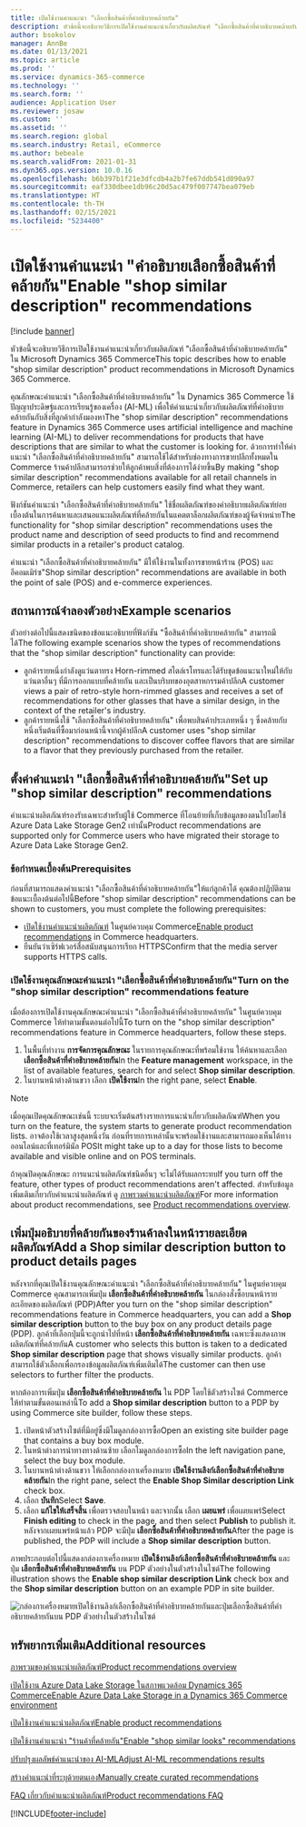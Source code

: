 ```yaml
---
title: เปิดใช้งานคำแนะนำ "เลือกซื้อสินค้าที่คำอธิบายคล้ายกัน"
description: หัวข้อนี้จะอธิบายวิธีการเปิดใช้งานคำแนะนำเกี่ยวกับผลิตภัณฑ์ "เลือกซื้อสินค้าที่คำอธิบายคล้ายกัน" ใน Microsoft Dynamics 365 Commerce
author: bsokolov
manager: AnnBe
ms.date: 01/13/2021
ms.topic: article
ms.prod: ''
ms.service: dynamics-365-commerce
ms.technology: ''
ms.search.form: ''
audience: Application User
ms.reviewer: josaw
ms.custom: ''
ms.assetid: ''
ms.search.region: global
ms.search.industry: Retail, eCommerce
ms.author: bebeale
ms.search.validFrom: 2021-01-31
ms.dyn365.ops.version: 10.0.16
ms.openlocfilehash: b6b397b1f21e3dfcdb4a2b7fe67ddb541d090a97
ms.sourcegitcommit: eaf330dbee1db96c20d5ac479f007747bea079eb
ms.translationtype: HT
ms.contentlocale: th-TH
ms.lasthandoff: 02/15/2021
ms.locfileid: "5234400"
---
```

# <a name="enable-shop-similar-description-recommendations"></a><span data-ttu-id="337bf-103">เปิดใช้งานคำแนะนำ "คำอธิบายเลือกซื้อสินค้าที่คล้ายกัน"</span><span class="sxs-lookup"><span data-stu-id="337bf-103">Enable "shop similar description" recommendations</span></span>

[!include [banner](includes/banner.md)]

<span data-ttu-id="337bf-104">หัวข้อนี้จะอธิบายวิธีการเปิดใช้งานคำแนะนำเกี่ยวกับผลิตภัณฑ์ "เลือกซื้อสินค้าที่คำอธิบายคล้ายกัน" ใน Microsoft Dynamics 365 Commerce</span><span class="sxs-lookup"><span data-stu-id="337bf-104">This topic describes how to enable "shop similar description" product recommendations in Microsoft Dynamics 365 Commerce.</span></span>

<span data-ttu-id="337bf-105">คุณลักษณะคำแนะนำ "เลือกซื้อสินค้าที่คำอธิบายคล้ายกัน" ใน Dynamics 365 Commerce ใช้ปัญญาประดิษฐ์และการเรียนรู้ของเครื่อง (AI-ML) เพื่อให้คำแนะนำเกี่ยวกับผลิตภัณฑ์ที่คำอธิบายคล้ายกันกับสิ่งที่ลูกค้ากำลังมองหา</span><span class="sxs-lookup"><span data-stu-id="337bf-105">The "shop similar description" recommendations feature in Dynamics 365 Commerce uses artificial intelligence and machine learning (AI-ML) to deliver recommendations for products that have descriptions that are similar to what the customer is looking for.</span></span> <span data-ttu-id="337bf-106">ด้วยการทำให้คำแนะนำ "เลือกซื้อสินค้าที่คำอธิบายคล้ายกัน" สามารถใช้ได้สำหรับช่องทางการขายปลีกทั้งหมดใน Commerce ร้านค้าปลีกสามารถรช่วยให้ลูกค้าพบสิ่งที่ต้องการได้ง่ายขึ้น</span><span class="sxs-lookup"><span data-stu-id="337bf-106">By making "shop similar description" recommendations available for all retail channels in Commerce, retailers can help customers easily find what they want.</span></span>

<span data-ttu-id="337bf-107">ฟังก์ชันคำแนะนำ "เลือกซื้อสินค้าที่คำอธิบายคล้ายกัน" ใช้ชื่อผลิตภัณฑ์ของคำอธิบายผลิตภัณฑ์ย่อยเบื้องต้นในการค้นหาและเสนอแนะผลิตภัณฑ์ที่คล้ายกันในแคตตาล็อกผลิตภัณฑ์ของผู้จัดจำหน่าย</span><span class="sxs-lookup"><span data-stu-id="337bf-107">The functionality for "shop similar description" recommendations uses the product name and description of seed products to find and recommend similar products in a retailer's product catalog.</span></span>

<span data-ttu-id="337bf-108">คำแนะนำ "เลือกซื้อสินค้าที่คำอธิบายคล้ายกัน" มีให้ใช้งานในทั้งการขายหน้าร้าน (POS) และอีคอมเมิร์ซ</span><span class="sxs-lookup"><span data-stu-id="337bf-108">"Shop similar description" recommendations are available in both the point of sale (POS) and e-commerce experiences.</span></span>

## <a name="example-scenarios"></a><span data-ttu-id="337bf-109">สถานการณ์จำลองตัวอย่าง</span><span class="sxs-lookup"><span data-stu-id="337bf-109">Example scenarios</span></span>

<span data-ttu-id="337bf-110">ตัวอย่างต่อไปนี้แสดงชนิดของข้อแนะอธิบายที่ฟังก์ชัน "ซื้อสินค้าที่คำอธิบายคล้ายกัน" สามารถมีได้</span><span class="sxs-lookup"><span data-stu-id="337bf-110">The following example scenarios show the types of recommendations that the "shop similar description" functionality can provide:</span></span>

- <span data-ttu-id="337bf-111">ลูกค้ารายหนึ่งกำลังดูแว่นตาทรง Horn-rimmed สไตล์เรโทรและได้รับชุดข้อแนะนาใหม่ให้กับแว่นตาอื่นๆ ที่มีการออกแบบที่คล้ายกัน และเป็นบริบทของอุตสาหกรรมค้าปลีก</span><span class="sxs-lookup"><span data-stu-id="337bf-111">A customer views a pair of retro-style horn-rimmed glasses and receives a set of recommendations for other glasses that have a similar design, in the context of the retailer's industry.</span></span>
- <span data-ttu-id="337bf-112">ลูกค้ารายหนึ่งใช้ "เลือกซื้อสินค้าที่คำอธิบายคล้ายกัน" เพื่อพบสินค้าประเภทหนึ่ง ๆ ซึ่งคล้ายกับหนึ่งเริ่มต้นที่ซื้อมาก่อนหน้านี้จากผู้ค้าปลีก</span><span class="sxs-lookup"><span data-stu-id="337bf-112">A customer uses "shop similar description" recommendations to discover coffee flavors that are similar to a flavor that they previously purchased from the retailer.</span></span>

## <a name="set-up-shop-similar-description-recommendations"></a><span data-ttu-id="337bf-113">ตั้งค่าคำแนะนำ "เลือกซื้อสินค้าที่คำอธิบายคล้ายกัน"</span><span class="sxs-lookup"><span data-stu-id="337bf-113">Set up "shop similar description" recommendations</span></span>

<span data-ttu-id="337bf-114">คำแนะนำผลิตภัณฑ์รองรับเฉพาะสำหรับผู้ใช้ Commerce ที่โอนย้ายที่เก็บข้อมูลของตนไปโดยใช้ Azure Data Lake Storage Gen2 เท่านั้น</span><span class="sxs-lookup"><span data-stu-id="337bf-114">Product recommendations are supported only for Commerce users who have migrated their storage to Azure Data Lake Storage Gen2.</span></span>

### <a name="prerequisites"></a><span data-ttu-id="337bf-115">ข้อกำหนดเบื้องต้น</span><span class="sxs-lookup"><span data-stu-id="337bf-115">Prerequisites</span></span>

<span data-ttu-id="337bf-116">ก่อนที่สามารถแสดงคำแนะนำ "เลือกซื้อสินค้าที่คำอธิบายคล้ายกัน"ให้แก่ลูกค้าได้ คุณต้องปฏิบัติตามข้อแนะเบื้องต้นต่อไปนี้</span><span class="sxs-lookup"><span data-stu-id="337bf-116">Before "shop similar description" recommendations can be shown to customers, you must complete the following prerequisites:</span></span>

- <span data-ttu-id="337bf-117">[เปิดใช้งานคำแนะนำผลิตภัณฑ์](enable-product-recommendations.md) ในศูนย์ควบคุม Commerce</span><span class="sxs-lookup"><span data-stu-id="337bf-117">[Enable product recommendations](enable-product-recommendations.md) in Commerce headquarters.</span></span>
- <span data-ttu-id="337bf-118">ยืนยันว่าเซิร์ฟเวอร์สื่อสนับสนุนการเรียก HTTPS</span><span class="sxs-lookup"><span data-stu-id="337bf-118">Confirm that the media server supports HTTPS calls.</span></span>

### <a name="turn-on-the-shop-similar-description-recommendations-feature"></a><span data-ttu-id="337bf-119">เปิดใช้งานคุณลักษณะคำแนะนำ "เลือกซื้อสินค้าที่คำอธิบายคล้ายกัน"</span><span class="sxs-lookup"><span data-stu-id="337bf-119">Turn on the "shop similar description" recommendations feature</span></span>

<span data-ttu-id="337bf-120">เมื่อต้องการเปิดใช้งานคุณลักษณะคำแนะนำ "เลือกซื้อสินค้าที่คำอธิบายคล้ายกัน" ในศูนย์ควบคุม Commerce ให้ทำตามขั้นตอนต่อไปนี้</span><span class="sxs-lookup"><span data-stu-id="337bf-120">To turn on the "shop similar description" recommendations feature in Commerce headquarters, follow these steps.</span></span>

1. <span data-ttu-id="337bf-121">ในพื้นที่ทำงาน **การจัดการคุณลักษณะ** ในรายการคุณลักษณะที่พร้อมใช้งาน ให้ค้นหาและเลือก **เลือกซื้อสินค้าที่คำอธิบายคล้ายกัน**</span><span class="sxs-lookup"><span data-stu-id="337bf-121">In the **Feature management** workspace, in the list of available features, search for and select **Shop similar description**.</span></span>
1. <span data-ttu-id="337bf-122">ในบานหน้าต่างด้านขวา เลือก **เปิดใช้งาน**</span><span class="sxs-lookup"><span data-stu-id="337bf-122">In the right pane, select **Enable**.</span></span>

> [!NOTE]
> <span data-ttu-id="337bf-123">เมื่อคุณเปิดคุณลักษณะเช่นนี้ ระบบจะเริ่มต้นสร้างรายการแนะนำเกี่ยวกับผลิตภัณฑ์</span><span class="sxs-lookup"><span data-stu-id="337bf-123">When you turn on the feature, the system starts to generate product recommendation lists.</span></span> <span data-ttu-id="337bf-124">อาจต้องใช้เวลาสูงสุดหนึ่งวัน ก่อนที่รายการเหล่านั้นจะพร้อมใช้งานและสามารถมองเห็นได้ทางออนไลน์และที่เทอร์มินัล POS</span><span class="sxs-lookup"><span data-stu-id="337bf-124">It might take up to a day for those lists to become available and visible online and on POS terminals.</span></span>
>
> <span data-ttu-id="337bf-125">ถ้าคุณปิดคุณลักษณะ การแนะนำผลิตภัณฑ์ชนิดอื่นๆ จะไม่ได้รับผลกระทบ</span><span class="sxs-lookup"><span data-stu-id="337bf-125">If you turn off the feature, other types of product recommendations aren't affected.</span></span> <span data-ttu-id="337bf-126">สำหรับข้อมูลเพิ่มเติมเกี่ยวกับคำแนะนำผลิตภัณฑ์ ดู [ภาพรวมคำแนะนำผลิตภัณฑ์](product-recommendations.md)</span><span class="sxs-lookup"><span data-stu-id="337bf-126">For more information about product recommendations, see [Product recommendations overview](product-recommendations.md).</span></span>

## <a name="add-a-shop-similar-description-button-to-product-details-pages"></a><span data-ttu-id="337bf-127">เพิ่มปุ่มอธิบายที่คล้ายกันของร้านค้าลงในหน้ารายละเอียดผลิตภัณฑ์</span><span class="sxs-lookup"><span data-stu-id="337bf-127">Add a Shop similar description button to product details pages</span></span>

<span data-ttu-id="337bf-128">หลังจากที่คุณเปิดใช้งานคุณลักษณะคำแนะนำ "เลือกซื้อสินค้าที่คำอธิบายคล้ายกัน" ในศูนย์ควบคุม Commerce คุณสามารถเพิ่มปุ่ม **เลือกซื้อสินค้าที่คำอธิบายคล้ายกัน** ในกล่องสั่งซื้อบนหน้ารายละเอียดของผลิตภัณฑ์ (PDP)</span><span class="sxs-lookup"><span data-stu-id="337bf-128">After you turn on the "shop similar description" recommendations feature in Commerce headquarters, you can add a **Shop similar description** button to the buy box on any product details page (PDP).</span></span> <span data-ttu-id="337bf-129">ลูกค้าที่เลือกปุ่มนี้จะถูกนำไปที่หน้า **เลือกซื้อสินค้าที่คำอธิบายคล้ายกัน** เฉพาะซึ่งแสดงภาพผลิตภัณฑ์ที่คล้ายกัน</span><span class="sxs-lookup"><span data-stu-id="337bf-129">A customer who selects this button is taken to a dedicated **Shop similar description** page that shows visually similar products.</span></span> <span data-ttu-id="337bf-130">ลูกค้าสามารถใช้ตัวเลือกเพื่อกรองข้อมูลผลิตภัณฑ์เพิ่มเติมได้</span><span class="sxs-lookup"><span data-stu-id="337bf-130">The customer can then use selectors to further filter the products.</span></span>

<span data-ttu-id="337bf-131">หากต้องการเพิ่มปุ่ม **เลือกซื้อสินค้าที่คำอธิบายคล้ายกัน** ใน PDP โดยใช้ตัวสร้างไซต์ Commerce ให้ทำตามขั้นตอนเหล่านี้</span><span class="sxs-lookup"><span data-stu-id="337bf-131">To add a **Shop similar description** button to a PDP by using Commerce site builder, follow these steps.</span></span>

1. <span data-ttu-id="337bf-132">เปิดหน้าตัวสร้างไซต์ที่มีอยู่ซึ่งมีโมดูลกล่องการซื้อ</span><span class="sxs-lookup"><span data-stu-id="337bf-132">Open an existing site builder page that contains a buy box module.</span></span>
1. <span data-ttu-id="337bf-133">ในหน้าต่างการนำทางทางด้านซ้าย เลือกโมดูลกล่องการซื้อ</span><span class="sxs-lookup"><span data-stu-id="337bf-133">In the left navigation pane, select the buy box module.</span></span>
1. <span data-ttu-id="337bf-134">ในบานหน้าต่างด้านขวา ให้เลือกกล่องกาเครื่องหมาย **เปิดใช้งานลิงก์เลือกซื้อสินค้าที่คำอธิบายคล้ายกัน**</span><span class="sxs-lookup"><span data-stu-id="337bf-134">In the right pane, select the **Enable Shop Similar description Link** check box.</span></span>
1. <span data-ttu-id="337bf-135">เลือก **บันทึก**</span><span class="sxs-lookup"><span data-stu-id="337bf-135">Select **Save**.</span></span>
1. <span data-ttu-id="337bf-136">เลือก **แก้ไขให้เสร็จสิ้น** เพื่อตรวจสอบในหน้า และจากนั้น เลือก **เผยแพร่** เพื่อเผยแพร่</span><span class="sxs-lookup"><span data-stu-id="337bf-136">Select **Finish editing** to check in the page, and then select **Publish** to publish it.</span></span> <span data-ttu-id="337bf-137">หลังจากเผยแพร่หน้าแล้ว PDP จะมีปุ่ม **เลือกซื้อสินค้าที่คำอธิบายคล้ายกัน**</span><span class="sxs-lookup"><span data-stu-id="337bf-137">After the page is published, the PDP will include a **Shop similar description** button.</span></span>

<span data-ttu-id="337bf-138">ภาพประกอบต่อไปนี้แสดงกล่องกาเครื่องหมาย **เปิดใช้งานลิงก์เลือกซื้อสินค้าที่คำอธิบายคล้ายกัน** และปุ่ม **เลือกซื้อสินค้าที่คำอธิบายคล้ายกัน** บน PDP ตัวอย่างในตัวสร้างในไซต์</span><span class="sxs-lookup"><span data-stu-id="337bf-138">The following illustration shows the **Enable shop similar description Link** check box and the **Shop similar description** button on an example PDP in site builder.</span></span>

![กล่องกาเครื่องหมายเปิดใช้งานลิงก์เลือกซื้อสินค้าที่คำอธิบายคล้ายกันและปุ่มเลือกซื้อสินค้าที่คำอธิบายคล้ายกันบน PDP ตัวอย่างในตัวสร้างในไซต์](./media/ter_site_builder_buybox_button.png)

## <a name="additional-resources"></a><span data-ttu-id="337bf-140">ทรัพยากรเพิ่มเติม</span><span class="sxs-lookup"><span data-stu-id="337bf-140">Additional resources</span></span>

[<span data-ttu-id="337bf-141">ภาพรวมของคำแนะนำผลิตภัณฑ์</span><span class="sxs-lookup"><span data-stu-id="337bf-141">Product recommendations overview</span></span>](product-recommendations.md)

[<span data-ttu-id="337bf-142">เปิดใช้งาน Azure Data Lake Storage ในสภาพแวดล้อม Dynamics 365 Commerce</span><span class="sxs-lookup"><span data-stu-id="337bf-142">Enable Azure Data Lake Storage in a Dynamics 365 Commerce environment</span></span>](enable-adls-environment.md)

[<span data-ttu-id="337bf-143">เปิดใช้งานคำแนะนำผลิตภัณฑ์</span><span class="sxs-lookup"><span data-stu-id="337bf-143">Enable product recommendations</span></span>](enable-product-recommendations.md)

[<span data-ttu-id="337bf-144">เปิดใช้งานคำแนะนำ "ร้านค้าที่คล้ายกัน"</span><span class="sxs-lookup"><span data-stu-id="337bf-144">Enable "shop similar looks" recommendations</span></span>](shop-similar-looks.md)

[<span data-ttu-id="337bf-145">ปรับปรุงผลลัพธ์คำแนะนำของ AI-ML</span><span class="sxs-lookup"><span data-stu-id="337bf-145">Adjust AI-ML recommendations results</span></span>](modify-product-recommendation-results.md)

[<span data-ttu-id="337bf-146">สร้างคำแนะนำที่ระบุด้วยตนเอง</span><span class="sxs-lookup"><span data-stu-id="337bf-146">Manually create curated recommendations</span></span>](create-editorial-recommendation-lists.md)

[<span data-ttu-id="337bf-147">FAQ เกี่ยวกับคำแนะนำผลิตภัณฑ์</span><span class="sxs-lookup"><span data-stu-id="337bf-147">Product recommendations FAQ</span></span>](faq-recommendations.md)


[!INCLUDE[footer-include](../includes/footer-banner.md)]
